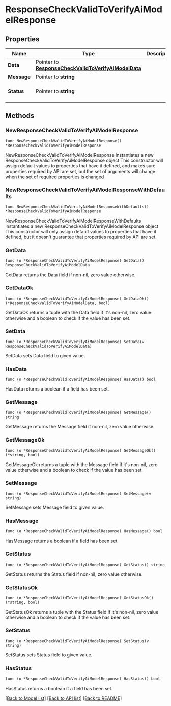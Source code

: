 # ResponseCheckValidToVerifyAiModelResponse

## Properties

Name | Type | Description | Notes
------------ | ------------- | ------------- | -------------
**Data** | Pointer to [**ResponseCheckValidToVerifyAiModelData**](ResponseCheckValidToVerifyAiModelData.md) |  | [optional] 
**Message** | Pointer to **string** |  | [optional] 
**Status** | Pointer to **string** |  | [optional] [default to "success"]

## Methods

### NewResponseCheckValidToVerifyAiModelResponse

`func NewResponseCheckValidToVerifyAiModelResponse() *ResponseCheckValidToVerifyAiModelResponse`

NewResponseCheckValidToVerifyAiModelResponse instantiates a new ResponseCheckValidToVerifyAiModelResponse object
This constructor will assign default values to properties that have it defined,
and makes sure properties required by API are set, but the set of arguments
will change when the set of required properties is changed

### NewResponseCheckValidToVerifyAiModelResponseWithDefaults

`func NewResponseCheckValidToVerifyAiModelResponseWithDefaults() *ResponseCheckValidToVerifyAiModelResponse`

NewResponseCheckValidToVerifyAiModelResponseWithDefaults instantiates a new ResponseCheckValidToVerifyAiModelResponse object
This constructor will only assign default values to properties that have it defined,
but it doesn't guarantee that properties required by API are set

### GetData

`func (o *ResponseCheckValidToVerifyAiModelResponse) GetData() ResponseCheckValidToVerifyAiModelData`

GetData returns the Data field if non-nil, zero value otherwise.

### GetDataOk

`func (o *ResponseCheckValidToVerifyAiModelResponse) GetDataOk() (*ResponseCheckValidToVerifyAiModelData, bool)`

GetDataOk returns a tuple with the Data field if it's non-nil, zero value otherwise
and a boolean to check if the value has been set.

### SetData

`func (o *ResponseCheckValidToVerifyAiModelResponse) SetData(v ResponseCheckValidToVerifyAiModelData)`

SetData sets Data field to given value.

### HasData

`func (o *ResponseCheckValidToVerifyAiModelResponse) HasData() bool`

HasData returns a boolean if a field has been set.

### GetMessage

`func (o *ResponseCheckValidToVerifyAiModelResponse) GetMessage() string`

GetMessage returns the Message field if non-nil, zero value otherwise.

### GetMessageOk

`func (o *ResponseCheckValidToVerifyAiModelResponse) GetMessageOk() (*string, bool)`

GetMessageOk returns a tuple with the Message field if it's non-nil, zero value otherwise
and a boolean to check if the value has been set.

### SetMessage

`func (o *ResponseCheckValidToVerifyAiModelResponse) SetMessage(v string)`

SetMessage sets Message field to given value.

### HasMessage

`func (o *ResponseCheckValidToVerifyAiModelResponse) HasMessage() bool`

HasMessage returns a boolean if a field has been set.

### GetStatus

`func (o *ResponseCheckValidToVerifyAiModelResponse) GetStatus() string`

GetStatus returns the Status field if non-nil, zero value otherwise.

### GetStatusOk

`func (o *ResponseCheckValidToVerifyAiModelResponse) GetStatusOk() (*string, bool)`

GetStatusOk returns a tuple with the Status field if it's non-nil, zero value otherwise
and a boolean to check if the value has been set.

### SetStatus

`func (o *ResponseCheckValidToVerifyAiModelResponse) SetStatus(v string)`

SetStatus sets Status field to given value.

### HasStatus

`func (o *ResponseCheckValidToVerifyAiModelResponse) HasStatus() bool`

HasStatus returns a boolean if a field has been set.


[[Back to Model list]](../README.md#documentation-for-models) [[Back to API list]](../README.md#documentation-for-api-endpoints) [[Back to README]](../README.md)


